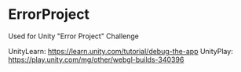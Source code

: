 # ErrorProject
Used for Unity "Error Project" Challenge

UnityLearn: https://learn.unity.com/tutorial/debug-the-app
UnityPlay: https://play.unity.com/mg/other/webgl-builds-340396
